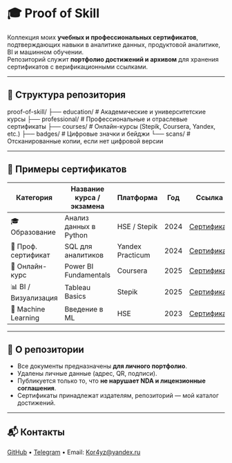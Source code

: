 # 🎓 Proof of Skill

Коллекция моих **учебных и профессиональных сертификатов**, подтверждающих навыки в аналитике данных, продуктовой аналитике, BI и машинном обучении.  
Репозиторий служит **портфолио достижений и архивом** для хранения сертификатов с верификационными ссылками.

---

## 📁 Структура репозитория
proof-of-skill/
├── education/ # Академические и университетские курсы
├── professional/ # Профессиональные и отраслевые сертификаты
├── courses/ # Онлайн-курсы (Stepik, Coursera, Yandex, etc.)
├── badges/ # Цифровые значки и бейджи
└── scans/ # Отсканированные копии, если нет цифровой версии


---

## 🧾 Примеры сертификатов

| Категория | Название курса / экзамена | Платформа | Год | Ссылка |
|-----------|---------------------------|-----------|-----|--------|
| 🎓 Образование | Анализ данных в Python | HSE / Stepik | 2024 | [Сертификат](https://stepik.org/cert/XXXX) |
| 💼 Проф. сертификат | SQL для аналитиков | Yandex Practicum | 2024 | [Сертификат](https://...) |
| 🧠 Онлайн-курс | Power BI Fundamentals | Coursera | 2025 | [Сертификат](https://...) |
| 📊 BI / Визуализация | Tableau Basics | Stepik | 2025 | [Сертификат](https://...) |
| 🤖 Machine Learning | Введение в ML | HSE | 2023 | [Сертификат](https://...) | 

---

## 📌 О репозитории

- Все документы предназначены **для личного портфолио**.  
- Удалены личные данные (адрес, QR, подписи).  
- Публикуется только то, что **не нарушает NDA и лицензионные соглашения**.  
- Сертификаты принадлежат издателям, репозиторий — мой каталог достижений.

---

## 📬 Контакты
[GitHub](https://github.com/Kor4yz) • [Telegram](https://t.me/kor4yz) • Email: Kor4yz@yandex.ru
